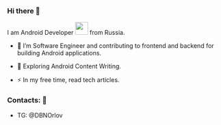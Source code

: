 ### Hi there 👋

 I am Android Developer <img src="https://media.giphy.com/media/WUlplcMpOCEmTGBtBW/giphy.gif" width="30"> from Russia.
  
  - :telescope: I’m Software Engineer and contributing to frontend and backend for building Android applications.

- :seedling: Exploring Android Content Writing.

- :zap: In my free time,  read tech articles.
 
### Contacts: 💬
 - TG: @DBNOrlov
 
<!--
**OrlovEgor/OrlovEgor** is a ✨ _special_ ✨ repository because its `README.md` (this file) appears on your GitHub profile.

Here are some ideas to get you started:

- 🔭 I’m currently working on ...
- 🌱 I’m currently learning ...
- 👯 I’m looking to collaborate on ...
- 🤔 I’m looking for help with ...
- 💬 Ask me about ...
- 📫 How to reach me: ...
- 😄 Pronouns: ...
- ⚡ Fun fact: ...
-->
